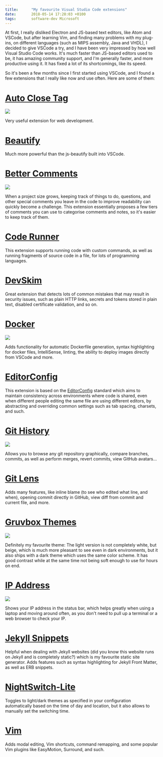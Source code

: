 ```yaml
---
title:      "My favourite Visual Studio Code extensions"
date:       2018-05-14 17:28:03 +0100
tags:       software-dev Microsoft
---
```


At first, I really disliked Electron and JS-based text editors, like Atom and
VSCode, but after learning Vim, and finding many problems with my plug-ins, on
different languages (such as MIPS assembly, Java and VHDL), I decided to give
VSCode a try, and I have been very impressed by how well Visual Studio Code
works. It's much faster than JS-based editors used to be, it has amazing
community support, and I'm generally faster, and more productive using it. It 
has fixed a lot of its shortcomings, like its speed.

So it's been a few months since I first started using VSCode, and I found a few
extensions that I really like now and use often. Here are some of them:

# [Auto Close Tag](https://marketplace.visualstudio.com/items?itemName=formulahendry.auto-close-tag)

![]({{site.url}}/assets/images/2018-05-14-my-vscode-extensions/autoclosetag.gif)

Very useful extension for web development.

# [Beautify](https://marketplace.visualstudio.com/items?itemName=HookyQR.beautify)

Much more powerful than the js-beautify built into VSCode.

# [Better Comments](https://marketplace.visualstudio.com/items?itemName=aaron-bond.better-comments)

![]({{site.url}}/assets/images/2018-05-14-my-vscode-extensions/bettercomments.png)

When a project size grows, keeping track of things to do, questions, and other
special comments you leave in the code to improve readability can quickly become
a challenge. This extension essentially proposes a few tiers of comments you
can use to categorise comments and notes, so it's easier to keep track of them.

# [Code Runner](https://marketplace.visualstudio.com/items?itemName=formulahendry.code-runner)

This extension supports running code with custom commands, as well as running
fragments of source code in a file, for lots of programming languages.

# [DevSkim](https://marketplace.visualstudio.com/items?itemName=MS-DevSkim.vscode-devskim)

Great extension that detects lots of common mistakes that may result in security
issues, such as plain HTTP links, secrets and tokens stored in plain text,
 disabled certificate validation, and so on.

# [Docker](https://marketplace.visualstudio.com/items?itemName=PeterJausovec.vscode-docker)

![]({{site.url}}/assets/images/2018-05-14-my-vscode-extensions/docker.gif)

Adds functionality for automatic Dockerfile generation, syntax highlighting
for docker files, IntelliSense, linting, the ability to deploy images
directly from VSCode and more.

# [EditorConfig](https://marketplace.visualstudio.com/items?itemName=EditorConfig.EditorConfig)

This extension is based on the [EditorConfig](http://editorconfig.org) standard
which aims to maintain consistency across environments where code is shared,
even when different people editing the same file are using different editors,
by abstracting and overriding common settings such as tab spacing, charsets, and
such.

# [Git History](https://marketplace.visualstudio.com/items?itemName=donjayamanne.githistory)

![]({{site.url}}/assets/images/2018-05-14-my-vscode-extensions/git_history.gif)

Allows you to browse any git repository graphically, compare branches, commits,
as well as perform merges, revert commits, view GitHub avatars...

# [Git Lens](https://marketplace.visualstudio.com/items?itemName=eamodio.gitlens)

Adds many features, like inline blame (to see who edited what line, and when), 
opening commit directly in GitHub, view diff from commit and current file, and 
more.

# [Gruvbox Themes](https://marketplace.visualstudio.com/items?itemName=tomphilbin.gruvbox-themes)

![]({{site.url}}/assets/images/2018-05-14-my-vscode-extensions/gruvbox.png)

Definitely my favourite theme: The light version is not completely white, but 
beige, which is much more pleasant to see even in dark environments, but it also
 ships with a dark theme which uses the same color scheme. It has good contrast 
while at the same time not being soft enough to use for hours on end.

# [IP Address](https://marketplace.visualstudio.com/items?itemName=Compulim.vscode-ipaddress)

![]({{site.url}}/assets/images/2018-05-14-my-vscode-extensions/ip.gif)

Shows your IP address in the status bar, which helps greatly when using a laptop
 and moving around often, as you don't need to pull up a terminal or a web 
browser to check your IP.

# [Jekyll Snippets](https://marketplace.visualstudio.com/items?itemName=ginfuru.vscode-jekyll-snippets)

Helpful when dealing with Jekyll websites (did you know this website runs on 
Jekyll and is completely static?) which is my favourite static site generator. 
Adds features such as syntax highlighting for Jekyll Front Matter, as well as 
ERB snippets.

# [NightSwitch-Lite](https://marketplace.visualstudio.com/items?itemName=gharveymn.nightswitch-lite)

Toggles to light/dark themes as specified in your configuration automatically 
based on the time of day and location, but it also allows to manually set the 
switching time.

# [Vim](https://marketplace.visualstudio.com/items?itemName=vscodevim.vim)

Adds modal editing, Vim shortcuts, command remapping, and some popular Vim 
plugins like EasyMotion, Surround, and such.